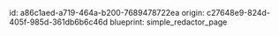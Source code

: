 id: a86c1aed-a719-464a-b200-7689478722ea
origin: c27648e9-824d-405f-985d-361db6b6c46d
blueprint: simple_redactor_page
